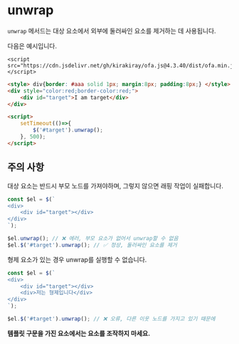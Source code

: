# unwrap

`unwrap` 메서드는 대상 요소에서 외부에 둘러싸인 요소를 제거하는 데 사용됩니다.

다음은 예시입니다.

<html-viewer>

```
<script src="https://cdn.jsdelivr.net/gh/kirakiray/ofa.js@4.3.40/dist/ofa.min.js"></script>
```

```html
<style> div{border: #aaa solid 1px; margin:8px; padding:8px;} </style>
<div style="color:red;border-color:red;">
    <div id="target">I am target</div>
</div>

<script>
    setTimeout(()=>{
        $('#target').unwrap();
    }, 500);
</script>
```

</html-viewer>

## 주의 사항

대상 요소는 반드시 부모 노드를 가져야하며, 그렇지 않으면 래핑 작업이 실패합니다.

```javascript
const $el = $(`
<div>
    <div id="target"></div>
</div>
`);

$el.unwrap(); // ❌ 에러, 부모 요소가 없어서 unwrap할 수 없음
$el.$('#target').unwrap(); // ✅ 정상, 둘러싸인 요소를 제거
```

형제 요소가 있는 경우 unwrap를 실행할 수 없습니다.

```javascript
const $el = $(`
<div>
    <div id="target"></div>
    <div>저는 형제입니다</div>
</div>
`);

$el.$('#target').unwrap(); // ❌ 오류, 다른 이웃 노드를 가지고 있기 때문에
```

**템플릿 구문을 가진 요소에서는 요소를 조작하지 마세요.**